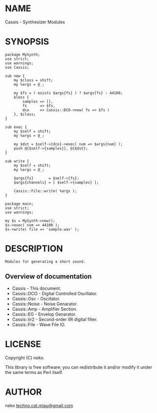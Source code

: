 # NAME

Cassis - Synthesizer Modules

# SYNOPSIS

    package MySynth;
    use strict;
    use warnings;
    use Cassis;
    
    sub new {
        my $class = shift;
        my %args = @_;
    
        my $fs = ( exists $args{fs} ) ? $args{fs} : 44100;
        bless {
            samples => [],
            fs      => $fs,
            dco     => Cassis::DCO->new( fs => $fs )
        }, $class;
    }
    
    sub exec {
        my $self = shift;
        my %args = @_;
    
        my $dst = $self->{dco}->exec( num => $args{num} );
        push @{$self->{samples}}, @{$dst};
    }
    
    sub write {
        my $self = shift;
        my %args = @_;
    
        $args{fs}       = $self->{fs};
        $args{channels} = [ $self->{samples} ];
    
        Cassis::File::write( %args );
    }
    
    package main;
    use strict;
    use warnings;
    
    my $s = MySynth->new();
    $s->exec( num => 44100 );
    $s->write( file => 'sample.wav' );

# DESCRIPTION

    Modules for generating a short sound.

## Overview of documentation

- Cassis - This document.
- Cassis::DCO - Digital Controlled Oscillator.
- Cassis::Osc - Oscillator.
- Cassis::Noise - Noise Genarator.
- Cassis::Amp - Amplifier Section.
- Cassis::EG - Envelop Genarator.
- Cassis::Iir2 - Second-order IIR digital filter.
- Cassis::File - Wave File IO.

# LICENSE

Copyright (C) neko.

This library is free software; you can redistribute it and/or modify
it under the same terms as Perl itself.

# AUTHOR

neko <techno.cat.miau@gmail.com>
